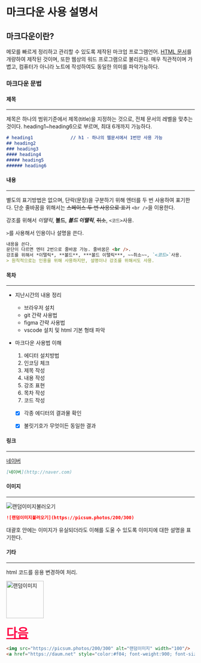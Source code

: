 # 마크다운 사용 설명서



## 마크다운이란? 



메모를 빠르게 정리하고 관리할 수 있도록 제작된 마크업 프로그램언어. <u>HTML 문서</u>를 개량하여 제작된 것이며, 또한 웹상의 워드 프로그램으로 불리운다. 매우 직관적이며 가볍고, 컴퓨터가 아니라 노트에 작성하여도 동일한 의미를 파악가능하다.



### 마크다운 문법



#### 제목

---

제목은 하나의 범위기준에서 제목(title)을 지정하는 것으로, 전체 문서의 레벨을 맞추는 것이다. heading1~heading6으로 부르며, 최대 6개까지 가능하다.

``` markdown
# heading1				// h1 - 하나의 웹문서에서 1번만 사용 가능
## heading2
### heading3
#### heading4
##### heading5
###### heading6
```



#### 내용

---

별도의 표기방법은 없으며, 단락(문장)을 구분하기 위해 엔터를 두 번 사용하여 표기한다. 단순 줄바꿈을 위해서는 ~~스페이스 두 번 사용으로 표기~~ `<br />`을 이용한다.

강조를 위해서 *이탤릭*, **볼드**, ***볼드 이탤릭***, ~~취소~~, `<코드>`사용.

`>`를 사용해서 인용이나 설명을 쓴다.

``` markdown
내용을 쓴다.
문단이 다르면 엔터 2번으로 줄바꿈 가능. 줄바꿈은 <br />.
강조를 위해서 *이탤릭*, **볼드**, ***볼드 이탤릭***, ~~취소~~, `<코드>`사용.
> 원칙적으로는 인용을 위해 사용하지만, 설명이나 강조를 위해서도 사용.
```



#### 목차

---

- 지난시간의 내용 정리

  - 브라우저 설치
  - git 간략 사용법
  - figma 간략 사용법
  - vscode 설치 및 html 기본 형태 파악

- 마크다운 사용법 이해

  1. 에디터 설치방법
  2. 인코딩 체크
  3. 제목 작성
  4. 내용 작성
  5. 강조 표현
  6. 목차 작성
  7. 코드 작성

  - [x] 각종 에디터의 결과물 확인
  - [x] 불릿기호가 무엇이든 동일한 결과



#### 링크

---

[네이버](https://naver.com)

``` markdown
[네이버](http://naver.com)
```



#### 이미지

---

![랜덤이미지불러오기](https://picsum.photos/200/300)

``` markdown
![랜덤이미지불러오기](https://picsum.photos/200/300)
```

대괄호 안에는 이미지가 유실되더라도 이해를 도울 수 있도록 이미지에 대한 설명을 표기한다.



#### 기타

---

html 코드를 응용 변경하여 처리.

<img src="https://picsum.photos/200/300" alt="랜덤이미지" width="100"/>

<a href="https://daum.net" style="color:#f04; font-weight:900; font-size:2rem;">다음</a>

``` markdown
<img src="https://picsum.photos/200/300" alt="랜덤이미지" width="100"/>
<a href="https://daum.net" style="color:#f04; font-weight:900; font-size:2rem;">다음</a>
```

